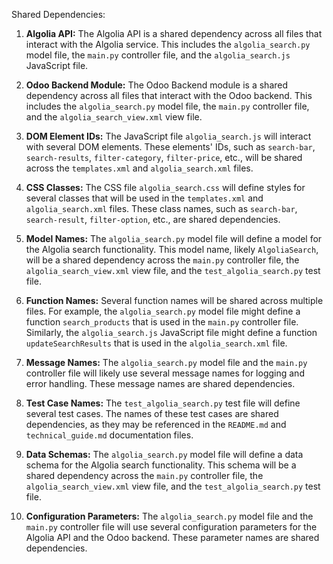Shared Dependencies:

1. **Algolia API:** The Algolia API is a shared dependency across all files that interact with the Algolia service. This includes the `algolia_search.py` model file, the `main.py` controller file, and the `algolia_search.js` JavaScript file.

2. **Odoo Backend Module:** The Odoo Backend module is a shared dependency across all files that interact with the Odoo backend. This includes the `algolia_search.py` model file, the `main.py` controller file, and the `algolia_search_view.xml` view file.

3. **DOM Element IDs:** The JavaScript file `algolia_search.js` will interact with several DOM elements. These elements' IDs, such as `search-bar`, `search-results`, `filter-category`, `filter-price`, etc., will be shared across the `templates.xml` and `algolia_search.xml` files.

4. **CSS Classes:** The CSS file `algolia_search.css` will define styles for several classes that will be used in the `templates.xml` and `algolia_search.xml` files. These class names, such as `search-bar`, `search-result`, `filter-option`, etc., are shared dependencies.

5. **Model Names:** The `algolia_search.py` model file will define a model for the Algolia search functionality. This model name, likely `AlgoliaSearch`, will be a shared dependency across the `main.py` controller file, the `algolia_search_view.xml` view file, and the `test_algolia_search.py` test file.

6. **Function Names:** Several function names will be shared across multiple files. For example, the `algolia_search.py` model file might define a function `search_products` that is used in the `main.py` controller file. Similarly, the `algolia_search.js` JavaScript file might define a function `updateSearchResults` that is used in the `algolia_search.xml` file.

7. **Message Names:** The `algolia_search.py` model file and the `main.py` controller file will likely use several message names for logging and error handling. These message names are shared dependencies.

8. **Test Case Names:** The `test_algolia_search.py` test file will define several test cases. The names of these test cases are shared dependencies, as they may be referenced in the `README.md` and `technical_guide.md` documentation files.

9. **Data Schemas:** The `algolia_search.py` model file will define a data schema for the Algolia search functionality. This schema will be a shared dependency across the `main.py` controller file, the `algolia_search_view.xml` view file, and the `test_algolia_search.py` test file.

10. **Configuration Parameters:** The `algolia_search.py` model file and the `main.py` controller file will use several configuration parameters for the Algolia API and the Odoo backend. These parameter names are shared dependencies.